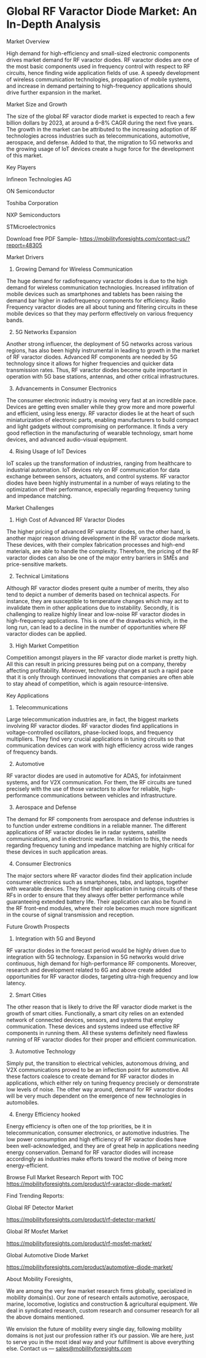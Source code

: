 # Global RF Varactor Diode Market: An In-Depth Analysis

Market Overview

High demand for high-efficiency and small-sized electronic components drives market demand for RF varactor diodes. RF varactor diodes are one of the most basic components used in frequency control with respect to RF circuits, hence finding wide application fields of use. A speedy development of wireless communication technologies, propagation of mobile systems, and increase in demand pertaining to high-frequency applications should drive further expansion in the market.

Market Size and Growth

The size of the global RF varactor diode market is expected to reach a few billion dollars by 2023, at around a 6–8% CAGR during the next five years. The growth in the market can be attributed to the increasing adoption of RF technologies across industries such as telecommunications, automotive, aerospace, and defense. Added to that, the migration to 5G networks and the growing usage of IoT devices create a huge force for the development of this market.

Key Players

Infineon Technologies AG

ON Semiconductor

Toshiba Corporation

NXP Semiconductors

STMicroelectronics

Download free PDF Sample- https://mobilityforesights.com/contact-us/?report=48305

Market Drivers

1. Growing Demand for Wireless Communication

The huge demand for radiofrequency varactor diodes is due to the high demand for wireless communication technologies. Increased infiltration of mobile devices such as smartphones and tablets has been raising the demand bar higher in radiofrequency components for efficiency. Radio Frequency varactor diodes are all about tuning and filtering circuits in these mobile devices so that they may perform effectively on various frequency bands.

2. 5G Networks Expansion

Another strong influencer, the deployment of 5G networks across various regions, has also been highly instrumental in leading to growth in the market of RF varactor diodes. Advanced RF components are needed by 5G technology since it allows for higher frequencies and quicker data transmission rates. Thus, RF varactor diodes become quite important in operation with 5G base stations, antennas, and other critical infrastructures.

3. Advancements in Consumer Electronics

The consumer electronic industry is moving very fast at an incredible pace. Devices are getting even smaller while they grow more and more powerful and efficient, using less energy. RF varactor diodes lie at the heart of such miniaturization of electronic parts, enabling manufacturers to build compact and light gadgets without compromising on performance. It finds a very good reflection in the manufacturing of wearable technology, smart home devices, and advanced audio-visual equipment.

4. Rising Usage of IoT Devices

IoT scales up the transformation of industries, ranging from healthcare to industrial automation. IoT devices rely on RF communication for data exchange between sensors, actuators, and control systems. RF varactor diodes have been highly instrumental in a number of ways relating to the optimization of their performance, especially regarding frequency tuning and impedance matching.

Market Challenges

1. High Cost of Advanced RF Varactor Diodes

The higher pricing of advanced RF varactor diodes, on the other hand, is another major reason driving development in the RF varactor diode markets. These devices, with their complex fabrication processes and high-end materials, are able to handle the complexity. Therefore, the pricing of the RF varactor diodes can also be one of the major entry barriers in SMEs and price-sensitive markets.

2. Technical Limitations

Although RF varactor diodes present quite a number of merits, they also tend to depict a number of demerits based on technical aspects. For instance, they are susceptible to temperature changes which may act to invalidate them in other applications due to instability. Secondly, it is challenging to realize highly linear and low-noise RF varactor diodes in high-frequency applications. This is one of the drawbacks which, in the long run, can lead to a decline in the number of opportunities where RF varactor diodes can be applied.

3. High Market Competition

Competition amongst players in the RF varactor diode market is pretty high. All this can result in pricing pressures being put on a company, thereby affecting profitability. Moreover, technology changes at such a rapid pace that it is only through continued innovations that companies are often able to stay ahead of competition, which is again resource-intensive.

Key Applications

1. Telecommunications

Large telecommunication industries are, in fact, the biggest markets involving RF varactor diodes. RF varactor diodes find applications in voltage-controlled oscillators, phase-locked loops, and frequency multipliers. They find very crucial applications in tuning circuits so that communication devices can work with high efficiency across wide ranges of frequency bands.

2. Automotive

RF varactor diodes are used in automotive for ADAS, for infotainment systems, and for V2X communication. For them, the RF circuits are tuned precisely with the use of those varactors to allow for reliable, high-performance communications between vehicles and infrastructure.

3. Aerospace and Defense

The demand for RF components from aerospace and defense industries is to function under extreme conditions in a reliable manner. The different applications of RF varactor diodes lie in radar systems, satellite communications, and in electronic warfare. In relation to this, the needs regarding frequency tuning and impedance matching are highly critical for these devices in such application areas.

4. Consumer Electronics

The major sectors where RF varactor diodes find their application include consumer electronics such as smartphones, tabs, and laptops, together with wearable devices. They find their application in tuning circuits of these RFs in order to ensure that they always offer better performance while guaranteeing extended battery life. Their application can also be found in the RF front-end modules, where their role becomes much more significant in the course of signal transmission and reception.

Future Growth Prospects

1. Integration with 5G and Beyond

RF varactor diodes in the forecast period would be highly driven due to integration with 5G technology. Expansion in 5G networks would drive continuous, high demand for high-performance RF components. Moreover, research and development related to 6G and above create added opportunities for RF varactor diodes, targeting ultra-high frequency and low latency.

2. Smart Cities

The other reason that is likely to drive the RF varactor diode market is the growth of smart cities. Functionally, a smart city relies on an extended network of connected devices, sensors, and systems that employ communication. These devices and systems indeed use effective RF components in running them. All these systems definitely need flawless running of RF varactor diodes for their proper and efficient communication.

3. Automotive Technology

Simply put, the transition to electrical vehicles, autonomous driving, and V2X communications proved to be an inflection point for automotive. All these factors coalesce to create demand for RF varactor diodes in applications, which either rely on tuning frequency precisely or demonstrate low levels of noise. The other way around, demand for RF varactor diodes will be very much dependent on the emergence of new technologies in automobiles.

4. Energy Efficiency hooked

Energy efficiency is often one of the top priorities, be it in telecommunication, consumer electronics, or automotive industries. The low power consumption and high efficiency of RF varactor diodes have been well-acknowledged, and they are of great help in applications needing energy conservation. Demand for RF varactor diodes will increase accordingly as industries make efforts toward the motive of being more energy-efficient.

Browse Full Market Research Report with TOC https://mobilityforesights.com/product/rf-varactor-diode-market/

Find Trending Reports:

Global RF Detector Market

https://mobilityforesights.com/product/rf-detector-market/

Global Rf Mosfet Market

https://mobilityforesights.com/product/rf-mosfet-market/

Global Automotive Diode Market

https://mobilityforesights.com/product/automotive-diode-market/

About Mobility Foresights,

We are among the very few market research firms globally, specialized in mobility domain(s). Our zone of research entails automotive, aerospace, marine, locomotive, logistics and construction & agricultural equipment. We deal in syndicated research, custom research and consumer research for all the above domains mentioned.

We envision the future of mobility every single day, following mobility domains is not just our profession rather it’s our passion. We are here, just to serve you in the most ideal way and your fulfillment is above everything else. Contact us — sales@mobilityforesights.com
